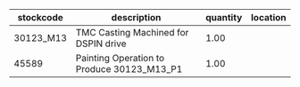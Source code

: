 |stockcode|description|quantity|location|
|---------|-----------|--------|--------|
|30123_M13|TMC Casting Machined for DSPIN drive|1.00||
|45589|Painting Operation to Produce 30123_M13_P1|1.00||
